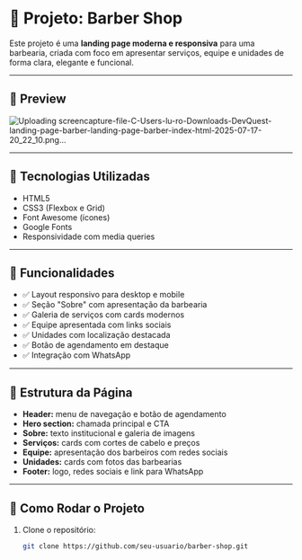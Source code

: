 # 💈 Projeto: Barber Shop

Este projeto é uma **landing page moderna e responsiva** para uma barbearia, criada com foco em apresentar serviços, equipe e unidades de forma clara, elegante e funcional.

---

## 📸 Preview

![Uploading screencapture-file-C-Users-lu-ro-Downloads-DevQuest-landing-page-barber-landing-page-barber-index-html-2025-07-17-20_22_10.png…]()


---

## 🧰 Tecnologias Utilizadas

- HTML5
- CSS3 (Flexbox e Grid)
- Font Awesome (ícones)
- Google Fonts
- Responsividade com media queries

---

## 🎯 Funcionalidades

- ✅ Layout responsivo para desktop e mobile
- ✅ Seção "Sobre" com apresentação da barbearia
- ✅ Galeria de serviços com cards modernos
- ✅ Equipe apresentada com links sociais
- ✅ Unidades com localização destacada
- ✅ Botão de agendamento em destaque
- ✅ Integração com WhatsApp

---

## 📂 Estrutura da Página

- **Header:** menu de navegação e botão de agendamento
- **Hero section:** chamada principal e CTA
- **Sobre:** texto institucional e galeria de imagens
- **Serviços:** cards com cortes de cabelo e preços
- **Equipe:** apresentação dos barbeiros com redes sociais
- **Unidades:** cards com fotos das barbearias
- **Footer:** logo, redes sociais e link para WhatsApp

---

## 🚀 Como Rodar o Projeto

1. Clone o repositório:
   ```bash
   git clone https://github.com/seu-usuario/barber-shop.git
